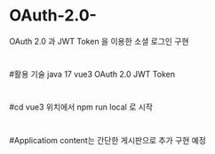 # OAuth-2.0-
OAuth 2.0 과 JWT Token 을 이용한 소셜 로그인 구현
#
#활용 기술
 java 17
 vue3 
 OAuth 2.0
 JWT Token
#
#cd vue3 위치에서 npm run local 로 시작
#
#Applicatiom content는 간단한 게시판으로 추가 구현 예정
